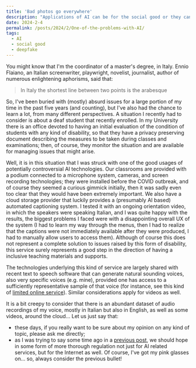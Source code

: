 ```yaml
---
title: 'Bad photos go everywhere'
description: "Applications of AI can be for the social good or they can be terrible..."
date: 2024-2-4
permalink: /posts/2024/2/One-of-the-problems-with-AI/
tags:
  - AI
  - social good
  - deepfake
---
```


You might know that I'm the coordinator of a master's degree, in Italy. Ennio Flaiano, an Italian screenwriter, playwright, novelist, journalist, author of numerous enlightening aphorisms, said that:
> In Italy the shortest line between two points is the arabesque

So, I've been buried with (mostly) absurd issues for a large portion of my time in the past five years (and counting), but I've also had the chance to learn a lot, from many different perspectives. A situation I recently had to consider is about a deaf student that recently enrolled. In my University there is an office devoted to having an initial evaluation of the condition of students with any kind of disability, so that they have a privacy preserving document describing the measures to be taken during classes and examinations; then, of course, they monitor the situation and are available for managing issues that might arise.

Well, it is in this situation that I was struck with one of the good usages of potentially controversial AI technologies. Our classrooms are provided with a podium connected to a microphone system, cameras, and screen recording technologies; they were installed before the COVID outbreak, and of course they seemed a curious gimmick initially, then it was sadly even too clear that they would have been extremely important. We also have a cloud storage provider that luckily provides a (presumably AI based) automated captioning system. I tested it with an ongoing orientation video, in which the speakers were speaking Italian, and I was quite happy with the results, the biggest problems I faced were with a disappointing overall UX of the system (I had to learn my way through the menus, then I had to realize that the captions were not immediately available after they were produced, I had to manually allow users to access them). Although of course this does not represent a complete solution to issues raised by this form of disability, this service surely represents a good step in the direction of having a inclusive teaching materials and supports.

The technologies underlying this kind of service are largely shared with recent text to speech software that can generate natural sounding voices, also very specific voices (e.g. mine), provided one has access to a sufficiently representative sample of that voice (for instance, see this kind of [limited online service](https://speechify.com/voice-cloning/)). Similar considerations apply for videos as well.

It is a bit creepy to consider that there is an abundant dataset of audio recordings of my voice, mostly in Italian but also in English, as well as some videos, around the cloud... Let us just say that:
- these days, if you really want to be sure about my opinion on any kind of topic, please ask me directly;
- as I was trying to say some time ago in a [previous post](https://giuseppevizzari.github.io/posts/2023/12/Around-the-AI-act/), we should hope in some form of more thorough regulation not just for AI related services, but for the Internet as well. Of course, I've got my pink glasses on... so, always consider the previous bullet!
